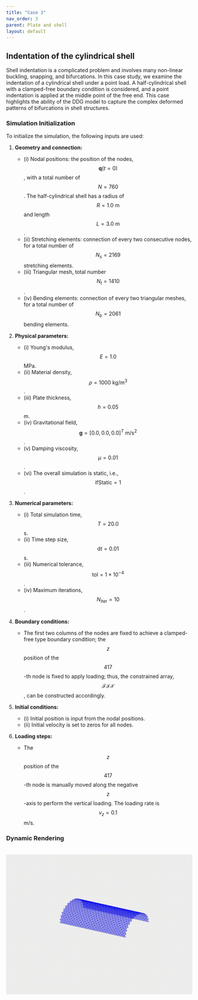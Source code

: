 ```yaml
---
title: "Case 3"
nav_order: 3
parent: Plate and shell
layout: default
---
```


## Indentation of the cylindrical shell

Shell indentation is a complicated problem and involves many non-linear buckling, snapping, and bifurcations. In this case study, we examine the indentation of a cylindrical shell under a point load. A half-cylindrical shell with a clamped-free boundary condition is considered, and a point indentation is applied at the middle point of the free end. This case highlights the ability of the DDG model to capture the complex deformed patterns of bifurcations in shell structures.

### Simulation Initialization

To initialize the simulation, the following inputs are used:

1. **Geometry and connection:**
   - (i) Nodal positions: the position of the nodes, $$\mathbf{q}(t=0)$$, with a total number of $$N=760$$. The half-cylindrical shell has a radius of $$R=1.0\mathrm{~m}$$ and length $$L=3.0\mathrm{~m}$$.
   - (ii) Stretching elements: connection of every two consecutive nodes, for a total number of $$N_{s}=2169$$ stretching elements.
   - (iii) Triangular mesh, total number $$N_{t}=1410$$.
   - (iv) Bending elements: connection of every two triangular meshes, for a total number of $$N_{b}=2061$$ bending elements.

2. **Physical parameters:**
   - (i) Young's modulus, $$E=1.0$$ MPa.
   - (ii) Material density, $$\rho=1000\mathrm{~kg/m^3}$$.
   - (iii) Plate thickness, $$h = 0.05$$ m.
   - (iv) Gravitational field, $$ \mathbf{g}=[0.0, 0.0, 0.0]^T \mathrm{~m/s^2}$$.
   - (v) Damping viscosity, $$\mu = 0.01$$.
   - (vi) The overall simulation is static, i.e., $$ \mathrm{ifStatic} = 1$$.

3. **Numerical parameters:**
   - (i) Total simulation time, $$T=20.0$$ s.
   - (ii) Time step size, $$\mathrm{d}t=0.01$$ s.
   - (iii) Numerical tolerance, $$\mathrm{tol} = 1 \times 10^{-4}$$.
   - (iv) Maximum iterations, $$N_{\mathrm{iter}} = 10$$.

4. **Boundary conditions:**
   - The first two columns of the nodes are fixed to achieve a clamped-free type boundary condition; the $$z$$ position of the $$417$$-th node is fixed to apply loading; thus, the constrained array, $$\mathcal{FIX}$$, can be constructed accordingly.

5. **Initial conditions:**
   - (i) Initial position is input from the nodal positions.
   - (ii) Initial velocity is set to zeros for all nodes.

6. **Loading steps:**
   - The $$z$$ position of the $$417$$-th node is manually moved along the negative $$z$$-axis to perform the vertical loading. The loading rate is $$v_{z} = 0.1$$ m/s.


### Dynamic Rendering
<br/><img src='../assets/videos/plate_3.gif' width="600">